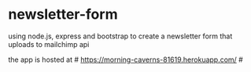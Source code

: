 # newsletter-form
using node.js, express and bootstrap to create a newsletter form that uploads to mailchimp api

the app is hosted at # https://morning-caverns-81619.herokuapp.com/ # 

